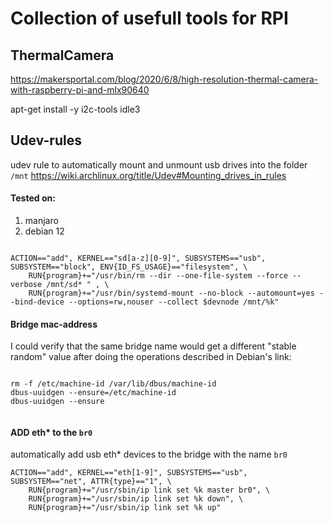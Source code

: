 # Collection of usefull tools for RPI


## ThermalCamera

https://makersportal.com/blog/2020/6/8/high-resolution-thermal-camera-with-raspberry-pi-and-mlx90640

apt-get install -y i2c-tools idle3




## Udev-rules

udev rule to automatically mount and unmount usb drives into the folder `/mnt`
https://wiki.archlinux.org/title/Udev#Mounting_drives_in_rules

#### Tested on:
1. manjaro
2. debian 12



```rules

ACTION=="add", KERNEL=="sd[a-z][0-9]", SUBSYSTEMS=="usb", SUBSYSTEM=="block", ENV{ID_FS_USAGE}=="filesystem", \
    RUN{program}+="/usr/bin/rm --dir --one-file-system --force --verbose /mnt/sd* " , \
    RUN{program}+="/usr/bin/systemd-mount --no-block --automount=yes --bind-device --options=rw,nouser --collect $devnode /mnt/%k" 

```



#### Bridge mac-address

I could verify that the same bridge name would get a different "stable random" value after doing the operations described in Debian's link:

```

rm -f /etc/machine-id /var/lib/dbus/machine-id
dbus-uuidgen --ensure=/etc/machine-id
dbus-uuidgen --ensure


```


#### ADD eth* to the `br0`

automatically add usb eth* devices to the bridge with the name `br0`


```
ACTION=="add", KERNEL=="eth[1-9]", SUBSYSTEMS=="usb", SUBSYSTEM=="net", ATTR{type}=="1", \
    RUN{program}+="/usr/sbin/ip link set %k master br0", \
    RUN{program}+="/usr/sbin/ip link set %k down", \
    RUN{program}+="/usr/sbin/ip link set %k up"


```



